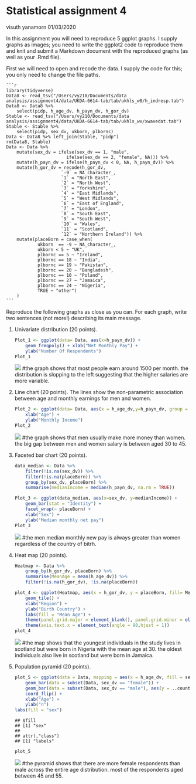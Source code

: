 Statistical assignment 4
================
visuth yanamorn
01/03/2020

In this assignment you will need to reproduce 5 ggplot graphs. I supply
graphs as images; you need to write the ggplot2 code to reproduce them
and knit and submit a Markdown document with the reproduced graphs (as
well as your .Rmd file).

First we will need to open and recode the data. I supply the code for
this; you only need to change the file paths.

    ```r
    library(tidyverse)
    Data8 <- read_tsv("/Users/vy210/Documents/data analysis/assignment4/data/UKDA-6614-tab/tab/ukhls_w8/h_indresp.tab")
    Data8 <- Data8 %>%
        select(pidp, h_age_dv, h_payn_dv, h_gor_dv)
    Stable <- read_tsv("/Users/vy210/Documents/data analysis/assignment4/data/UKDA-6614-tab/tab/ukhls_wx/xwavedat.tab")
    Stable <- Stable %>%
        select(pidp, sex_dv, ukborn, plbornc)
    Data <- Data8 %>% left_join(Stable, "pidp")
    rm(Data8, Stable)
    Data <- Data %>%
        mutate(sex_dv = ifelse(sex_dv == 1, "male",
                           ifelse(sex_dv == 2, "female", NA))) %>%
        mutate(h_payn_dv = ifelse(h_payn_dv < 0, NA, h_payn_dv)) %>%
        mutate(h_gor_dv = recode(h_gor_dv,
                         `-9` = NA_character_,
                         `1` = "North East",
                         `2` = "North West",
                         `3` = "Yorkshire",
                         `4` = "East Midlands",
                         `5` = "West Midlands",
                         `6` = "East of England",
                         `7` = "London",
                         `8` = "South East",
                         `9` = "South West",
                         `10` = "Wales",
                         `11` = "Scotland",
                         `12` = "Northern Ireland")) %>%
        mutate(placeBorn = case_when(
                ukborn  == -9 ~ NA_character_,
                ukborn < 5 ~ "UK",
                plbornc == 5 ~ "Ireland",
                plbornc == 18 ~ "India",
                plbornc == 19 ~ "Pakistan",
                plbornc == 20 ~ "Bangladesh",
                plbornc == 10 ~ "Poland",
                plbornc == 27 ~ "Jamaica",
                plbornc == 24 ~ "Nigeria",
                TRUE ~ "other")
        )
    ```

Reproduce the following graphs as close as you can. For each graph,
write two sentences (not more\!) describing its main message.

1.  Univariate distribution (20 points).
    
    ``` r
    Plot_1 <- ggplot(data= Data, aes(x=h_payn_dv)) +
        geom_freqpoly() + xlab("Net Monthly Pay") +
        ylab("Number Of Respendents")
    Plot_1
    ```
    
    ![](assignment4_files/figure-gfm/unnamed-chunk-2-1.png)<!-- -->
    \#the graph shows that most people earn around 1500 per month. the
    distribution is slopping to the left suggesting that the higher
    salaries are more variable.

2.  Line chart (20 points). The lines show the non-parametric
    association between age and monthly earnings for men and
    women.
    
    ``` r
    Plot_2 <- ggplot(data= Data, aes(x = h_age_dv,y=h_payn_dv, group = sex_dv))+ geom_smooth(aes(linetype = sex_dv), color = "blue") + xlim(15,65) +
        xlab("Age") +
        ylab("Monthly Income")
    Plot_2
    ```
    
    ![](assignment4_files/figure-gfm/unnamed-chunk-3-1.png)<!-- -->
    \#the graph shows that men usually make more money than women. the
    big gap between men and women salary is between aged 30 to 45.

3.  Faceted bar chart (20 points).
    
    ``` r
    data_median <- Data %>%
        filter(!is.na(sex_dv)) %>%
        filter(!is.na(placeBorn)) %>%
        group_by(sex_dv, placeBorn) %>%
        summarise(medianIncome = median(h_payn_dv, na.rm = TRUE))
    
    Plot_3 <- ggplot(data_median, aes(x=sex_dv, y=medianIncome)) +
        geom_bar(stat = "Identity") +
        facet_wrap(~ placeBorn) +
        xlab("Sex") +
        ylab("Median monthly net pay")
    Plot_3
    ```
    
    ![](assignment4_files/figure-gfm/unnamed-chunk-4-1.png)<!-- -->
    \#the men median monthly new pay is always greater than women
    regardless of the country of bitrh.

4.  Heat map (20 points).
    
    ``` r
    Heatmap <- Data %>%
        group_by(h_gor_dv, placeBorn) %>%
        summarise(MeanAge = mean(h_age_dv)) %>%
        filter(!is.na(h_gor_dv), !is.na(placeBorn))
    
    plot_4 <- ggplot(Heatmap, aes(x = h_gor_dv, y = placeBorn, fill= MeanAge)) +
        geom_tile() +
        xlab("Region") +
        ylab("Birth Country") +
        labs(fill = "Mean Age") +
        theme(panel.grid.major = element_blank(), panel.grid.minor = element_blank(), panel.background = element_blank(), axis.line = element_line(colour = "red")) +
        theme(axis.text.x = element_text(angle = 90,hjust = 1))
    plot_4
    ```
    
    ![](assignment4_files/figure-gfm/unnamed-chunk-5-1.png)<!-- -->
    \#the map shows that the youngest individuals in the study lives in
    scotland but were born in Nigeria with the mean age at 30. the
    oldest individuals also live in scotland but were born in Jamaica.

5.  Population pyramid (20
    points).
    
    ``` r
    plot_5 <- ggplot(data = Data, mapping = aes(x = h_age_dv, fill = sex_dv)) + 
        geom_bar(data = subset(Data, sex_dv == "female")) +
        geom_bar(data = subset(Data, sex_dv == "male"), aes(y = ..count..*(-1))) +
        coord_flip() +
        xlab("Age") +
        ylab("n")
    labs(fill = "sex")
    ```
    
        ## $fill
        ## [1] "sex"
        ## 
        ## attr(,"class")
        ## [1] "labels"
    
    ``` r
    plot_5
    ```
    
    ![](assignment4_files/figure-gfm/unnamed-chunk-6-1.png)<!-- -->
    \#the pyramid shows that there are more female respondents than male
    across the entire age distribution. most of the respondents aged
    between 45 and 55.
